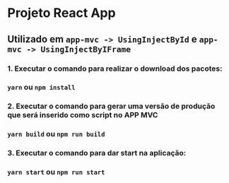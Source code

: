 # Projeto React App 
## Utilizado em `app-mvc -> UsingInjectById` e `app-mvc -> UsingInjectByIFrame`
### 1. Executar o comando para realizar o download dos pacotes:

### `yarn` ou `npm install`

### 2. Executar o comando para gerar uma versão de produção que será inserido como script no APP MVC

### `yarn build` ou `npm run build`

### 3. Executar o comando para dar start na aplicação:

### `yarn start` ou `npm run start`






